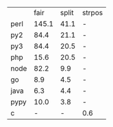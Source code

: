 <table>
<tr><td></td><td>fair</td><td>split</td><td>strpos</td></tr>
<tr><td>perl</td><td>145.1</td><td>41.1</td><td>-</td></tr>
<tr><td>py2</td><td>84.4</td><td>21.1</td><td>-</td></tr>
<tr><td>py3</td><td>84.4</td><td>20.5</td><td>-</td></tr>
<tr><td>php</td><td>15.6</td><td>20.5</td><td>-</td></tr>
<tr><td>node</td><td>82.2</td><td>9.9</td><td>-</td></tr>
<tr><td>go</td><td>8.9</td><td>4.5</td><td>-</td></tr>
<tr><td>java</td><td>6.3</td><td>4.4</td><td>-</td></tr>
<tr><td>pypy</td><td>10.0</td><td>3.8</td><td>-</td></tr>
<tr><td>c</td><td>-</td><td>-</td><td>0.6</td></tr>
</table>
